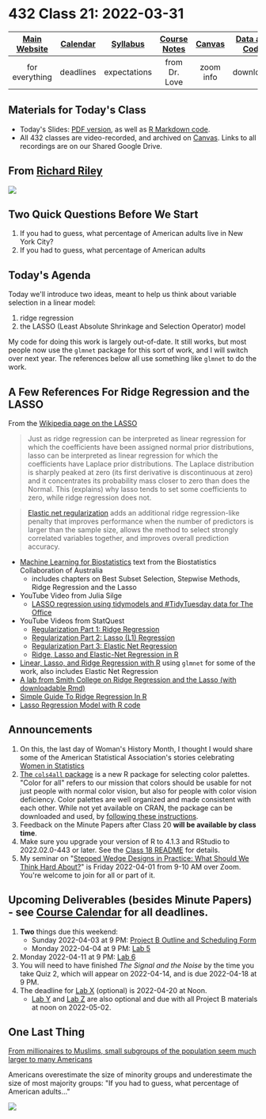 # 432 Class 21: 2022-03-31

[Main Website](https://thomaselove.github.io/432/) | [Calendar](https://thomaselove.github.io/432/calendar.html) | [Syllabus](https://thomaselove.github.io/432-2022-syllabus/) | [Course Notes](https://thomaselove.github.io/432-notes/) | [Canvas](https://canvas.case.edu) | [Data and Code](https://github.com/THOMASELOVE/432-data) | [Sources](https://github.com/THOMASELOVE/432-2022/tree/main/references) | [Contact Us](https://thomaselove.github.io/432/contact.html)
:-----------: | :--------------: | :----------: | :---------: | :-------------: | :-----------: | :------------: | :-------------:
for everything | deadlines | expectations | from Dr. Love | zoom info | downloads | read/watch | need help?

## Materials for Today's Class

- Today's Slides: [PDF version](https://github.com/THOMASELOVE/432-2022/blob/main/classes/class21/432_2022_slides21.pdf), as well as [R Markdown code](https://github.com/THOMASELOVE/432-2022/blob/main/classes/class21/432_2022_slides21.Rmd). 
- All 432 classes are video-recorded, and archived on [Canvas](https://canvas.case.edu). Links to all recordings are on our Shared Google Drive.

## From [Richard Riley](https://twitter.com/richard_d_riley/status/1500759467402612738)

![](https://github.com/THOMASELOVE/432-2022/blob/main/classes/class21/figures/reviewer.png)

## Two Quick Questions Before We Start

1.  If you had to guess, what percentage of American adults live in New York City?
2.  If you had to guess, what percentage of American adults

## Today's Agenda

Today we'll introduce two ideas, meant to help us think about variable selection in a linear model:

1. ridge regression
2. the LASSO (Least Absolute Shrinkage and Selection Operator) model

My code for doing this work is largely out-of-date. It still works, but most people now use the `glmnet` package for this sort of work, and I will switch over next year. The references below all use something like `glmnet` to do the work.

## A Few References For Ridge Regression and the LASSO

From the [Wikipedia page on the LASSO](https://en.wikipedia.org/wiki/Lasso_(statistics))

> Just as ridge regression can be interpreted as linear regression for which the coefficients have been assigned normal prior distributions, lasso can be interpreted as linear regression for which the coefficients have Laplace prior distributions. The Laplace distribution is sharply peaked at zero (its first derivative is discontinuous at zero) and it concentrates its probability mass closer to zero than does the Normal. This (explains) why lasso tends to set some coefficients to zero, while ridge regression does not.

> [Elastic net regularization](https://en.wikipedia.org/wiki/Elastic_net_regularization) adds an additional ridge regression-like penalty that improves performance when the number of predictors is larger than the sample size, allows the method to select strongly correlated variables together, and improves overall prediction accuracy.

- [Machine Learning for Biostatistics](https://bookdown.org/tpinto_home/Regularisation/) text from the Biostatistics Collaboration of Australia
    - includes chapters on Best Subset Selection, Stepwise Methods, Ridge Regression and the Lasso
- YouTube Video from Julia Silge
    - [LASSO regression using tidymodels and #TidyTuesday data for The Office](https://juliasilge.com/blog/lasso-the-office/)
- YouTube Videos from StatQuest
    - [Regularization Part 1: Ridge Regression](https://www.youtube.com/watch?v=Q81RR3yKn30)
    - [Regularization Part 2: Lasso (L1) Regression](https://www.youtube.com/watch?v=NGf0voTMlcs)
    - [Regularization Part 3: Elastic Net Regression](https://www.youtube.com/watch?v=1dKRdX9bfIo)
    - [Ridge, Lasso and Elastic-Net Regression in R](https://www.youtube.com/watch?v=ctmNq7FgbvI)
- [Linear, Lasso, and Ridge Regression with R](https://www.pluralsight.com/guides/linear-lasso-and-ridge-regression-with-r) using `glmnet` for some of the work, also includes Elastic Net Regression
- [A lab from Smith College on Ridge Regression and the Lasso (with downloadable Rmd)](http://www.science.smith.edu/~jcrouser/SDS293/labs/lab10-r.html)
- [Simple Guide To Ridge Regression In R](https://www.r-bloggers.com/2020/05/simple-guide-to-ridge-regression-in-r/)
- [Lasso Regression Model with R code](https://www.r-bloggers.com/2021/05/lasso-regression-model-with-r-code/)

## Announcements

1. On this, the last day of Woman's History Month, I thought I would share some of the American Statistical Association's stories celebrating [Women in Statistics](https://magazine.amstat.org/blog/2022/03/01/whm_2022/)
2. [The `cols4all` package](https://github.com/mtennekes/cols4all) is a new R package for selecting color palettes. "Color for all" refers to our mission that colors should be usable for not just people with normal color vision, but also for people with color vision deficiency. Color palettes are well organized and made consistent with each other. While not yet available on CRAN, the package can be downloaded and used, by [following these instructions](https://github.com/mtennekes/cols4all#installation).
3. Feedback on the Minute Papers after Class 20 **will be available by class time**.
4. Make sure you upgrade your version of R to 4.1.3 and RStudio to 2022.02.0-443 or later. See the [Class 18 README](https://github.com/THOMASELOVE/432-2022/tree/main/classes/class18) for details.
5. My seminar on "[Stepped Wedge Designs in Practice: What Should We Think Hard About?](https://github.com/THOMASELOVE/432-2022/blob/main/classes/class20/seminar_love_2022-04-01.pdf)" is Friday 2022-04-01 from 9-10 AM over Zoom. You're welcome to join for all or part of it.

## Upcoming Deliverables (besides Minute Papers) - see [Course Calendar](https://thomaselove.github.io/432/calendar.html) for all deadlines.

1. **Two** things due this weekend:
    - Sunday 2022-04-03 at 9 PM: [Project B Outline and Scheduling Form](https://bit.ly/432-2022-projectB-register)
    - Monday 2022-04-04 at 9 PM: [Lab 5](https://github.com/THOMASELOVE/432-2022/tree/main/labs/lab05)
2. Monday 2022-04-11 at 9 PM: [Lab 6](https://github.com/THOMASELOVE/432-2022/tree/main/labs/lab06)
3. You will need to have finished *The Signal and the Noise* by the time you take Quiz 2, which will appear on 2022-04-14, and is due 2022-04-18 at 9 PM.
4. The deadline for [Lab X](https://github.com/THOMASELOVE/432-2022/tree/main/labs/labX) (optional) is 2022-04-20 at Noon. 
    - [Lab Y](https://github.com/THOMASELOVE/432-2022/tree/main/labs/labY) and [Lab Z](https://github.com/THOMASELOVE/432-2022/tree/main/labs/labZ) are also optional and due with all Project B materials at noon on 2022-05-02.

## One Last Thing

[From millionaires to Muslims, small subgroups of the population seem much larger to many Americans](https://today.yougov.com/topics/politics/articles-reports/2022/03/15/americans-misestimate-small-subgroups-population)

Americans overestimate the size of minority groups and underestimate the size of most majority groups: "If you had to guess, what percentage of American adults..."

![](https://github.com/THOMASELOVE/432-2022/blob/main/classes/class21/figures/subgroups.png)
